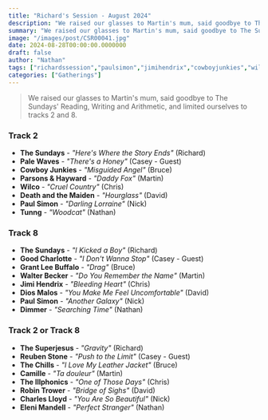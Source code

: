 ```yaml
---
title: "Richard's Session - August 2024"
description: "We raised our glasses to Martin's mum, said goodbye to The Sundays' Reading, Writing and Arithmetic, and limited ourselves to tracks 2 and 8."
summary: "We raised our glasses to Martin's mum, said goodbye to The Sundays' Reading, Writing and Arithmetic, and limited ourselves to tracks 2 and 8."
image: "/images/post/CSR00041.jpg"
date: 2024-08-28T00:00:00.0000000
draft: false
author: "Nathan"
tags: ["richardssession","paulsimon","jimihendrix","cowboyjunkies","wilco","thechills","thesundays","walterbecker","dimmer","camille","thesuperjesus","tunng","palewaves","diosmalos","reubenstone","robintrower","charleslloyd","elenimandell","goodcharlotte","theillphonics","grantleebuffalo","parsonsandhayward","deathandthemaiden"]
categories: ["Gatherings"]
---
```

> We raised our glasses to Martin's mum, said goodbye to The Sundays' Reading, Writing and Arithmetic, and limited ourselves to tracks 2 and 8.

### Track 2
- **The Sundays** - _"Here's Where the Story Ends"_ (Richard)
- **Pale Waves** - _"There's a Honey"_ (Casey - Guest)
- **Cowboy Junkies** - _"Misguided Angel"_ (Bruce)
- **Parsons & Hayward** - _"Daddy Fox"_ (Martin)
- **Wilco** - _"Cruel Country"_ (Chris)
- **Death and the Maiden** - _"Hourglass"_ (David)
- **Paul Simon** - _"Darling Lorraine"_ (Nick)
- **Tunng** - _"Woodcat"_ (Nathan)
### Track 8
- **The Sundays** - _"I Kicked a Boy"_ (Richard)
- **Good Charlotte** - _"I Don't Wanna Stop"_ (Casey - Guest)
- **Grant Lee Buffalo** - _"Drag"_ (Bruce)
- **Walter Becker** - _"Do You Remember the Name"_ (Martin)
- **Jimi Hendrix** - _"Bleeding Heart"_ (Chris)
- **Dios Malos** - _"You Make Me Feel Uncomfortable"_ (David)
- **Paul Simon** - _"Another Galaxy"_ (Nick)
- **Dimmer** - _"Searching Time"_ (Nathan)
### Track 2 or Track 8
- **The Superjesus** - _"Gravity"_ (Richard)
- **Reuben Stone** - _"Push to the Limit"_ (Casey - Guest)
- **The Chills** - _"I Love My Leather Jacket"_ (Bruce)
- **Camille** - _"Ta douleur"_ (Martin)
- **The Illphonics** - _"One of Those Days"_ (Chris)
- **Robin Trower** - _"Bridge of Sighs"_ (David)
- **Charles Lloyd** - _"You Are So Beautiful"_ (Nick)
- **Eleni Mandell** - _"Perfect Stranger"_ (Nathan)